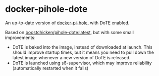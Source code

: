 # docker-pihole-dote

An up-to-date version of [docker-pi-hole](https://github.com/pi-hole/docker-pi-hole), with DoTE enabled.

Based on [boostchicken/pihole-dote:latest](https://hub.docker.com/layers/boostchicken/pihole-dote/latest/images/sha256-995c5f26aebcac386f2b5460e606c8f94b0100eccc4879bdb5d76da0fc1b4fee?context=explore), but with some small improvements:
* DoTE is baked into the image, instead of downloaded at launch. This should improve startup times, but it means you need to pull down the latest image whenever a new version of DoTE is released.
* DoTE is launched using s6-supervisor, which may improve reliability (automatically restarted when it fails)

